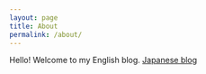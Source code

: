 ```yaml
---
layout: page
title: About
permalink: /about/
---
```


Hello! Welcome to my English blog.
[Japanese blog](http://www.goodpic.com/mt)
